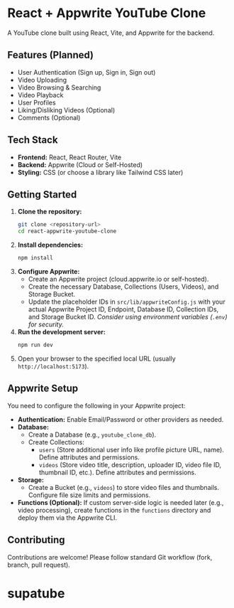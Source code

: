 # React + Appwrite YouTube Clone

A YouTube clone built using React, Vite, and Appwrite for the backend.

## Features (Planned)

- User Authentication (Sign up, Sign in, Sign out)
- Video Uploading
- Video Browsing & Searching
- Video Playback
- User Profiles
- Liking/Disliking Videos (Optional)
- Comments (Optional)

## Tech Stack

- **Frontend:** React, React Router, Vite
- **Backend:** Appwrite (Cloud or Self-Hosted)
- **Styling:** CSS (or choose a library like Tailwind CSS later)

## Getting Started

1.  **Clone the repository:**
    ```bash
    git clone <repository-url>
    cd react-appwrite-youtube-clone
    ```
2.  **Install dependencies:**
    ```bash
    npm install
    ```
3.  **Configure Appwrite:**
    - Create an Appwrite project (cloud.appwrite.io or self-hosted).
    - Create the necessary Database, Collections (Users, Videos), and Storage Bucket.
    - Update the placeholder IDs in `src/lib/appwriteConfig.js` with your actual Appwrite Project ID, Endpoint, Database ID, Collection IDs, and Storage Bucket ID.
    *Consider using environment variables (`.env`) for security.*
4.  **Run the development server:**
    ```bash
    npm run dev
    ```
5.  Open your browser to the specified local URL (usually `http://localhost:5173`).

## Appwrite Setup

You need to configure the following in your Appwrite project:

- **Authentication:** Enable Email/Password or other providers as needed.
- **Database:**
    - Create a Database (e.g., `youtube_clone_db`).
    - Create Collections:
        - `users` (Store additional user info like profile picture URL, name). Define attributes and permissions.
        - `videos` (Store video title, description, uploader ID, video file ID, thumbnail ID, etc.). Define attributes and permissions.
- **Storage:**
    - Create a Bucket (e.g., `videos`) to store video files and thumbnails. Configure file size limits and permissions.
- **Functions (Optional):** If custom server-side logic is needed later (e.g., video processing), create functions in the `functions` directory and deploy them via the Appwrite CLI.

## Contributing

Contributions are welcome! Please follow standard Git workflow (fork, branch, pull request).
# supatube
